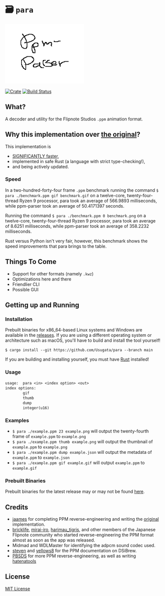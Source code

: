 # 🗃 `para`

![](assets/para.png)

[![Crate](https://img.shields.io/crates/v/para-cli.svg)](https://crates.io/crates/para-cli)
[![Build Status](https://github.com/Usugata/para/actions/workflows/rust.yaml/badge.svg?branch=main)](https://github.com/Usugata/para/actions/workflows/rust.yaml)

## What?

A decoder and utility for the Flipnote Studios `.ppm` animation format.

## Why this implementation over [the original](https://github.com/Flipnote-Collective/ppm-parser)?

This implementation is

- [SIGNIFICANTLY faster](#speed),
- implemented in safe Rust (a language with strict type-checking!),
- and being actively updated.

### Speed

In a two-hundred-forty-four frame `.ppm` benchmark running the command
`$ para ./benchmark.ppm gif benchmark.gif` on a twelve-core,
twenty-four-thread Ryzen 9 processor, para took an average of 566.9893 milliseconds,
while ppm-parser took an average of 50.4171397 seconds.

Running the command `$ para ./benchmark.ppm 0 benchmark.png` on a twelve-core,
twenty-four-thread Ryzen 9 processor, para took an average of 8.6251 milliseconds,
while ppm-parser took an average of 358.2232 milliseconds.

Rust versus Python isn't very fair, however, this benchmark shows the speed improvements
that para brings to the table.

## Things To Come

- Support for other formats (namely `.kwz`)
- Optimizations here and there
- Friendlier CLI
- Possible GUI

## Getting up and Running

### Installation

Prebuilt binaries for x86_64-based Linux systems and Windows are available in the
[releases](https://github.com/Usugata/para/releases/latest). If you are using
a different operating system or architecture such as macOS, you'll have to build
and install the tool yourself!

```shell
$ cargo install --git https://github.com/Usugata/para --branch main
```

If you are building and installing yourself, you must have
[Rust](https://www.rust-lang.org/) installed!

### Usage

```shell
usage:  para <in> <index option> <out>
index options:
        gif
        thumb
        dump
        integer(u16)
```

### Examples

- `$ para ./example.ppm 23 example.png` will output the twenty-fourth frame
  of `example.ppm` to `example.png`
- `$ para ./example.ppm thumb example.png` will output the thumbnail of
  `example.ppm` to `example.png`
- `$ para ./example.ppm dump example.json` will output the metadata of
  `example.ppm` to `example.json`
- `$ para ./example.ppm gif example.gif` will output `example.ppm`
  to `example.gif`

### Prebuilt Binaries

Prebuilt binaries for the latest release may or may not be found
[here](https://github.com/Usugata/para/releases/latest).

## Credits

- [jaames](https://github.com/jaames) for completing PPM reverse-engineering and
  writing the [original](https://github.com/Flipnote-Collective/ppm-parser) implementation.
- [bricklife](http://ugomemo.g.hatena.ne.jp/bricklife/20090307/1236391313),
  [mirai-iro](http://mirai-iro.hatenablog.jp/entry/20090116/ugomemo_ppm),
  [harimau_tigris](http://ugomemo.g.hatena.ne.jp/harimau_tigris), and other members
  of the Japanese Flipnote community who started reverse-engineering the PPM format
  almost as soon as the app was released.
- Midmad and WDLMaster for identifying the adpcm sound codec used.
- [steven](http://www.dsibrew.org/wiki/User:Steven) and
  [yellows8](http://www.dsibrew.org/wiki/User:Yellows8) for the PPM documentation on DSiBrew.
- [PBSDS](https://github.com/pbsds) for more PPM reverse-engineering, as well as
  writing [hatenatools](https://github.com/pbsds/Hatenatools)

## License

[MIT License](./LICENSE)
